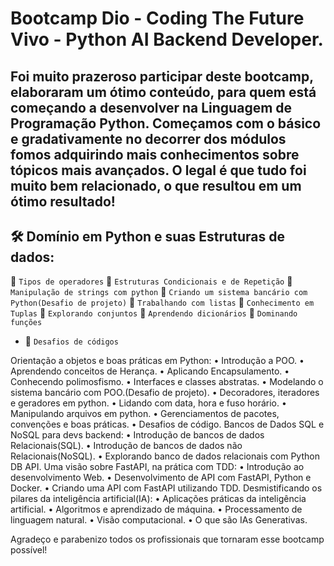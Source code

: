# Bootcamp Dio - Coding The Future Vivo - Python AI Backend Developer.

## Foi muito prazeroso participar deste bootcamp, elaboraram um ótimo conteúdo, para quem está começando a desenvolver na Linguagem de Programação Python. Começamos com o básico e gradativamente no decorrer dos módulos fomos adquirindo mais conhecimentos sobre tópicos mais avançados. O legal é que tudo foi muito bem relacionado, o que resultou em um ótimo resultado!

 ## 🛠️  Domínio em Python e suas Estruturas de dados:

 🎯 `Tipos de operadores`
 🎯 `Estruturas Condicionais e de Repetição`
 🎯 `Manipulação de strings com python`
🎯 `Criando um sistema bancário com Python(Desafio de projeto)`
 🎯 `Trabalhando com listas`
 🎯 `Conhecimento em Tuplas`
 🎯 `Explorando conjuntos`
 🎯 `Aprendendo dicionários`
 🎯 `Dominando funções`
- 🎯 `Desafios de códigos`


 
 Orientação a objetos e boas práticas em Python:
 • Introdução a POO.
 • Aprendendo conceitos de Herança.
 • Aplicando Encapsulamento.
 • Conhecendo polimosfismo.
 • Interfaces e classes abstratas.
 • Modelando o sistema bancário com POO.(Desafio de projeto).
 • Decoradores, iteradores e geradores em python.
 • Lidando com data, hora e fuso horário.
 • Manipulando arquivos em python.
 • Gerenciamentos de pacotes, convenções e boas práticas.
 • Desafios de código.
 Bancos de Dados SQL e NoSQL para devs backend:
 • Introdução de bancos de dados Relacionais(SQL).
 • Introdução de bancos de dados não Relacionais(NoSQL).
 • Explorando banco de dados relacionais com Python DB API.
 Uma visão sobre FastAPI, na prática com TDD: 
 • Introdução ao desenvolvimento Web.
 • Desenvolvimento de API com FastAPI, Python e Docker.
 • Criando uma API com FastAPI utilizando TDD.
 Desmistificando os pilares da inteligência artificial(IA):
 • Aplicações práticas da inteligência artificial.
 • Algoritmos e aprendizado de máquina.
 • Processamento de linguagem natural. 
 • Visão computacional.
 • O que são IAs Generativas.

 Agradeço e parabenizo todos os profissionais que tornaram esse bootcamp possível!

